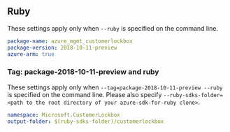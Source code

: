 ## Ruby

These settings apply only when `--ruby` is specified on the command line.

```yaml
package-name: azure_mgmt_customerlockbox
package-version: 2018-10-11-preview
azure-arm: true
```

### Tag: package-2018-10-11-preview and ruby

These settings apply only when `--tag=package-2018-10-11-preview --ruby` is specified on the command line.
Please also specify `--ruby-sdks-folder=<path to the root directory of your azure-sdk-for-ruby clone>`.

```yaml $(tag) == 'package-2018-10-11-preview' && $(ruby)
namespace: Microsoft.CustomerLockbox
output-folder: $(ruby-sdks-folder)/customerlockbox
```
